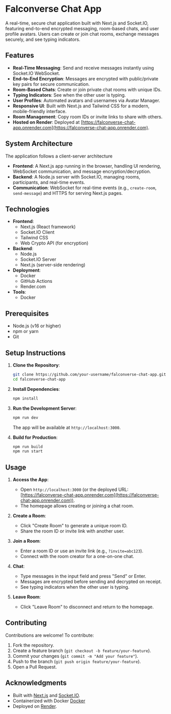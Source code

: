 # Falconverse Chat App

A real-time, secure chat application built with Next.js and Socket.IO, featuring end-to-end encrypted messaging, room-based chats, and user profile avatars. Users can create or join chat rooms, exchange messages securely, and see typing indicators.

## Features

- **Real-Time Messaging**: Send and receive messages instantly using Socket.IO WebSocket.
- **End-to-End Encryption**: Messages are encrypted with public/private key pairs for secure communication.
- **Room-Based Chats**: Create or join private chat rooms with unique IDs.
- **Typing Indicators**: See when the other user is typing.
- **User Profiles**: Automated avatars and usernames via Avatar Manager.
- **Responsive UI**: Built with Next.js and Tailwind CSS for a modern, mobile-friendly interface.
- **Room Management**: Copy room IDs or invite links to share with others.
- **Hosted on Render**: Deployed at [https://falconverse-chat-app.onrender.com](https://falconverse-chat-app.onrender.com).

## System Architecture

The application follows a client-server architecture

- **Frontend**: A Next.js app running in the browser, handling UI rendering, WebSocket communication, and message encryption/decryption.
- **Backend**: A Node.js server with Socket.IO, managing rooms, participants, and real-time events.
- **Communication**: WebSocket for real-time events (e.g., `create-room`, `send-message`) and HTTPS for serving Next.js pages.

## Technologies

- **Frontend**:
  - Next.js (React framework)
  - Socket.IO Client
  - Tailwind CSS
  - Web Crypto API (for encryption)
- **Backend**:
  - Node.js
  - Socket.IO Server
  - Next.js (server-side rendering)
- **Deployment**: 
  - Docker
  - GitHub Actions
  - Render.com
- **Tools**:
  - Docker

## Prerequisites

- Node.js (v16 or higher)
- npm or yarn
- Git

## Setup Instructions

1. **Clone the Repository**:
   ```bash
   git clone https://github.com/your-username/falconverse-chat-app.git
   cd falconverse-chat-app
   ```

2. **Install Dependencies**:
   ```bash
   npm install
   ```

3. **Run the Development Server**:
   ```bash
   npm run dev
   ```
   The app will be available at `http://localhost:3000`.

4. **Build for Production**:
   ```bash
   npm run build
   npm run start
   ```
   
## Usage

1. **Access the App**:
   - Open `http://localhost:3000` (or the deployed URL: [https://falconverse-chat-app.onrender.com](https://falconverse-chat-app.onrender.com)).
   - The homepage allows creating or joining a chat room.

2. **Create a Room**:
   - Click "Create Room" to generate a unique room ID.
   - Share the room ID or invite link with another user.

3. **Join a Room**:
   - Enter a room ID or use an invite link (e.g., `?invite=abc123`).
   - Connect with the room creator for a one-on-one chat.

4. **Chat**:
   - Type messages in the input field and press "Send" or Enter.
   - Messages are encrypted before sending and decrypted on receipt.
   - See typing indicators when the other user is typing.

5. **Leave Room**:
   - Click "Leave Room" to disconnect and return to the homepage.

## Contributing

Contributions are welcome! To contribute:

1. Fork the repository.
2. Create a feature branch (`git checkout -b feature/your-feature`).
3. Commit your changes (`git commit -m "Add your feature"`).
4. Push to the branch (`git push origin feature/your-feature`).
5. Open a Pull Request.

## Acknowledgments

- Built with [Next.js](https://nextjs.org/) and [Socket.IO](https://socket.io/).
- Containerized with Docker [Docker](https://www.docker.com/)
- Deployed on [Render](https://render.com/).
